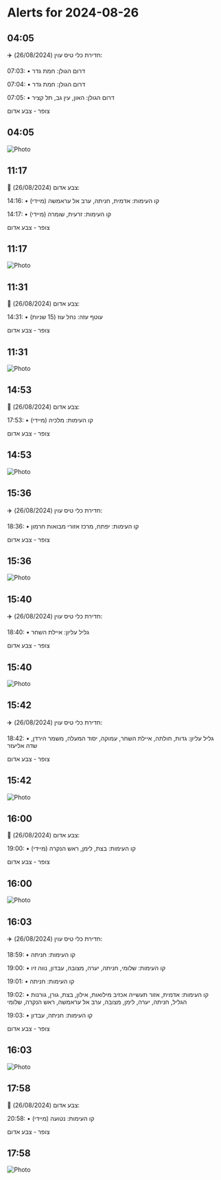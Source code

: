 # Alerts for 2024-08-26

## 04:05

✈️ חדירת כלי טיס עוין (26/08/2024):

07:03:
• דרום הגולן: חמת גדר 

07:04:
• דרום הגולן: חמת גדר 

07:05:
• דרום הגולן: האון, עין גב, תל קציר 

צופר - צבע אדום

## 04:05

![Photo](images/25053.jpg)

## 11:17

🔴 צבע אדום (26/08/2024):

14:16:
• קו העימות: אדמית, חניתה, ערב אל עראמשה (מיידי)

14:17:
• קו העימות: זרעית, שומרה (מיידי)

צופר - צבע אדום

## 11:17

![Photo](images/25057.jpg)

## 11:31

🔴 צבע אדום (26/08/2024):

14:31:
• עוטף עזה: נחל עוז (15 שניות)

צופר - צבע אדום

## 11:31

![Photo](images/25059.jpg)

## 14:53

🔴 צבע אדום (26/08/2024):

17:53:
• קו העימות: מלכיה (מיידי)

צופר - צבע אדום

## 14:53

![Photo](images/25061.jpg)

## 15:36

✈️ חדירת כלי טיס עוין (26/08/2024):

18:36:
• קו העימות: יפתח, מרכז אזורי מבואות חרמון 

צופר - צבע אדום

## 15:36

![Photo](images/25063.jpg)

## 15:40

✈️ חדירת כלי טיס עוין (26/08/2024):

18:40:
• גליל עליון: איילת השחר 

צופר - צבע אדום

## 15:40

![Photo](images/25065.jpg)

## 15:42

✈️ חדירת כלי טיס עוין (26/08/2024):

18:42:
• גליל עליון: גדות, חולתה, איילת השחר, עמוקה, יסוד המעלה, משמר הירדן, שדה אליעזר 

צופר - צבע אדום

## 15:42

![Photo](images/25067.jpg)

## 16:00

🔴 צבע אדום (26/08/2024):

19:00:
• קו העימות: בצת, לימן, ראש הנקרה (מיידי)

צופר - צבע אדום

## 16:00

![Photo](images/25079.jpg)

## 16:03

✈️ חדירת כלי טיס עוין (26/08/2024):

18:59:
• קו העימות: חניתה 

19:00:
• קו העימות: שלומי, חניתה, יערה, מצובה, עבדון, נווה זיו 

19:01:
• קו העימות: חניתה 

19:02:
• קו העימות: אדמית, אזור תעשייה אכזיב מילואות, אילון, בצת, גורן, גורנות הגליל, חניתה, יערה, לימן, מצובה, ערב אל עראמשה, ראש הנקרה, שלומי 

19:03:
• קו העימות: חניתה, עבדון 

צופר - צבע אדום

## 16:03

![Photo](images/25087.jpg)

## 17:58

🔴 צבע אדום (26/08/2024):

20:58:
• קו העימות: נטועה (מיידי)

צופר - צבע אדום

## 17:58

![Photo](images/25089.jpg)

